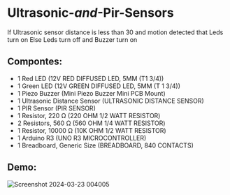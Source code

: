 # Ultrasonic-_and_-Pir-Sensors
If Ultrasonic sensor distance is less than 30 and motion detected that Leds turn on Else Leds turn off and Buzzer turn on 
## Compontes:
 
 - 1 Red LED (12V RED DIFFUSED LED, 5MM (T1 3/4))
 - 1 Green LED (12V GREEN DIFFUSED LED, 5MM (T 1 3/4))
 - 1 Piezo Buzzer (Mini Piezo Buzzer Mini PCB Mount)
 - 1 Ultrasonic Distance Sensor (ULTRASONIC DISTANCE SENSOR)
 - 1 PIR Sensor (PIR SENSOR)
 - 1 Resistor, 220 Ω (220 OHM 1/2 WATT RESISTOR)
 - 2 Resistors, 560 Ω (560 OHM 1/4 WATT RESISTOR)
 - 1 Resistor, 10000 Ω (10K OHM 1/2 WATT RESISTOR)
 - 1 Arduino R3 (UNO R3 MICROCONTROLLER)
 - 1 Breadboard, Generic Size (BREADBOARD, 840 CONTACTS)


## Demo:
![Screenshot 2024-03-23 004005](https://github.com/yasmeenkhaled/Ultrasonic-_and_-Pir-Sensors/assets/93330964/1287204b-85bf-4598-80c4-e59f16f45408)

